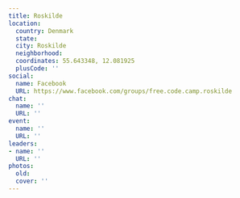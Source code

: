 ```yaml
---
title: Roskilde
location:
  country: Denmark
  state: 
  city: Roskilde
  neighborhood: 
  coordinates: 55.643348, 12.081925
  plusCode: ''
social:
  name: Facebook
  URL: https://www.facebook.com/groups/free.code.camp.roskilde
chat:
  name: ''
  URL: ''
event:
  name: ''
  URL: ''
leaders:
- name: ''
  URL: ''
photos:
  old: 
  cover: ''
---
```

